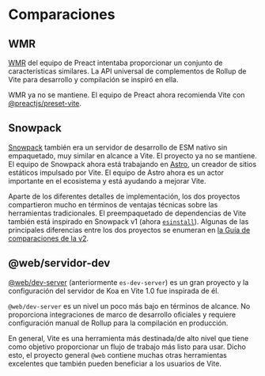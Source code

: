 # Comparaciones

## WMR

[WMR](https://github.com/preactjs/wmr) del equipo de Preact intentaba proporcionar un conjunto de características similares. La API universal de complementos de Rollup de Vite para desarrollo y compilación se inspiró en ella.

WMR ya no se mantiene. El equipo de Preact ahora recomienda Vite con [@preactjs/preset-vite](https://github.com/preactjs/preset-vite).

## Snowpack

[Snowpack](https://www.snowpack.dev/) también era un servidor de desarrollo de ESM nativo sin empaquetado, muy similar en alcance a Vite. El proyecto ya no se mantiene. El equipo de Snowpack ahora está trabajando en [Astro](https://astro.build/), un creador de sitios estáticos impulsado por Vite. El equipo de Astro ahora es un actor importante en el ecosistema y está ayudando a mejorar Vite.

Aparte de los diferentes detalles de implementación, los dos proyectos compartieron mucho en términos de ventajas técnicas sobre las herramientas tradicionales. El preempaquetado de dependencias de Vite también está inspirado en Snowpack v1 (ahora [`esinstall`](https://github.com/snowpackjs/snowpack/tree/main/esinstall)). Algunas de las principales diferencias entre los dos proyectos se enumeran en [la Guía de comparaciones de la v2](https://v2.vitejs.dev/guide/comparisons).

## @web/servidor-dev

[@web/dev-server](https://modern-web.dev/docs/dev-server/overview/) (anteriormente `es-dev-server`) es un gran proyecto y la configuración del servidor de Koa en Vite 1.0 fue inspirada de él.

`@web/dev-server` es un nivel un poco más bajo en términos de alcance. No proporciona integraciones de marco de desarrollo oficiales y requiere configuración manual de Rollup para la compilación en producción.

En general, Vite es una herramienta más destinada/de alto nivel que tiene como objetivo proporcionar un flujo de trabajo más listo para usar. Dicho esto, el proyecto general `@web` contiene muchas otras herramientas excelentes que también pueden beneficiar a los usuarios de Vite.
